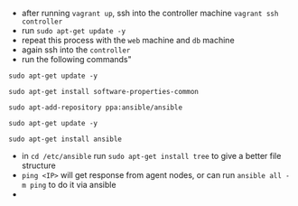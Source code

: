 - after running `vagrant up`, ssh into the controller machine `vagrant ssh controller`
- run `sudo apt-get update -y`
- repeat this process with the `web` machine and `db` machine
- again ssh into the `controller` 
- run the following commands"
```linux
sudo apt-get update -y

sudo apt-get install software-properties-common

sudo apt-add-repository ppa:ansible/ansible

sudo apt-get update -y

sudo apt-get install ansible
```
- in `cd /etc/ansible` run `sudo apt-get install tree` to give a better file structure 
- `ping <IP>` will get response from agent nodes, or can run `ansible all -m ping` to do it via ansible
- 